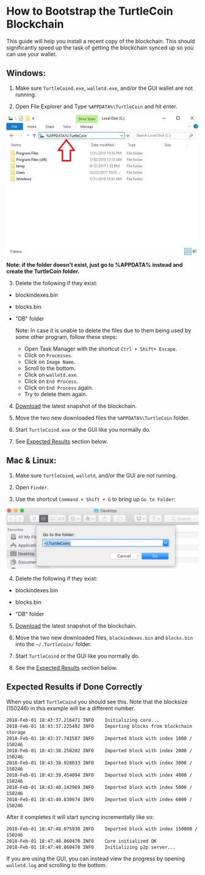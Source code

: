 # How to Bootstrap the TurtleCoin Blockchain

This guide will help you install a recent copy of the blockchain. This should significantly speed up the task of getting the blockchain synced up so you can use your wallet.

## Windows:
1. Make sure `TurtleCoind.exe`, `walletd.exe`, and/or the GUI wallet are not running.

2. Open File Explorer and Type `%APPDATA%\TurtleCoin` and hit enter.

![file explorer](images/bootstrap/file_explorer.jpg)

**Note: if the folder doesn't exist, just go to %APPDATA% instead and create the TurtleCoin folder.**

3. Delete the following if they exist:

 * blockindexes.bin
 * blocks.bin
 * "DB" folder
 
    Note: In case it is unable to delete the files due to them being used by some other program, follow these steps:
    - Open Task Manager with the shortcut `Ctrl + Shift+ Escape`.
    - Click on `Processes`.
    - Click on `Image Name`.
    - Scroll to the bottom.
    - Click on `walletd.exe`.
    - Click on `End Process`.
    - Click on `End Process` again.
    - Try to delete them again.


4. [Download](https://f000.backblazeb2.com/file/turtle-blockchain/latest.zip) the latest snapshot of the blockchain.

5. Move the two new downloaded files the `%APPDATA%\TurtleCoin` folder.

6. Start `TurtleCoind.exe` or the GUI like you normally do.

7. See [Expected Results](#ExpectedResults) section below.



## Mac & Linux:
1. Make sure `TurtleCoind`, `walletd`, and/or the GUI are not running.

2. Open `Finder`.

3. Use the shortcut `Command + Shift + G` to bring up `Go to Folder`:

![findergoto.jpg](images/bootstrap/findergoto.jpg)

4. Delete the following if they exist: 

* blockindexes.bin 

* blocks.bin 

* "DB" folder 

5. [Download](https://f000.backblazeb2.com/file/turtle-blockchain/latest.zip) the latest snapshot of the blockchain.
	
6. Move the two new downloaded files, `blockindexes.bin` and `blocks.bin` into the `~/.TurtleCoin/` folder.

7. Start `TurtleCoind` or the GUI like you normally do.

8. See the [Expected Results](#ExpectedResults) section below.

## Expected Results if Done Correctly <a name="ExpectedResults"></a>

When you start `TurtleCoind` you should see this. Note that the blocksize (150246) in this example will be a different number.
```
2018-Feb-01 18:43:37.216471 INFO    Initializing core...
2018-Feb-01 18:43:37.225492 INFO    Importing blocks from blockchain storage
2018-Feb-01 18:43:37.741587 INFO    Imported block with index 1000 / 150246
2018-Feb-01 18:43:38.258202 INFO    Imported block with index 2000 / 150246
2018-Feb-01 18:43:38.928033 INFO    Imported block with index 3000 / 150246
2018-Feb-01 18:43:39.454094 INFO    Imported block with index 4000 / 150246
2018-Feb-01 18:43:40.142969 INFO    Imported block with index 5000 / 150246
2018-Feb-01 18:43:40.830674 INFO    Imported block with index 6000 / 150246
```

After it completes it will start syncing incrementally like so:
```
2018-Feb-01 18:47:48.075930 INFO    Imported block with index 150000 / 150246
2018-Feb-01 18:47:48.860470 INFO    Core initialized OK
2018-Feb-01 18:47:48.860470 INFO    Initializing p2p server...
```

If you are using the GUI, you can instead view the progress by opening `walletd.log` and scrolling to the bottom.
